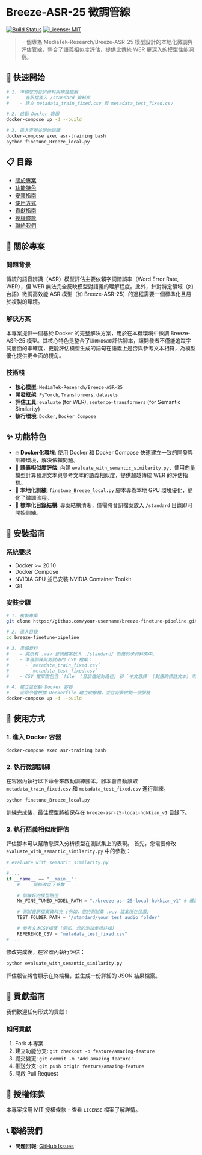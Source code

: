 # Breeze-ASR-25 微調管線
[![Build Status](https://img.shields.io/badge/build-passing-brightgreen)](https://github.com/Luca0x5755/breeze-finetune-pipeline) [![License: MIT](https://img.shields.io/badge/License-MIT-yellow.svg)](/LICENSE)

> 一個專為 MediaTek-Research/Breeze-ASR-25 模型設計的本地化微調與評估管線，整合了語義相似度評估，提供比傳統 WER 更深入的模型性能洞察。

## 🚀 快速開始

```bash
# 1. 準備您的音訊資料與標註檔案
#    - 音訊檔放入 /standard 資料夾
#    - 建立 metadata_train_fixed.csv 與 metadata_test_fixed.csv

# 2. 啟動 Docker 容器
docker-compose up -d --build

# 3. 進入容器並開始訓練
docker-compose exec asr-training bash
python finetune_Breeze_local.py
```

## 📋 目錄
- [關於專案](#關於專案)
- [功能特色](#功能特色)
- [安裝指南](#安裝指南)
- [使用方式](#使用方式)
- [貢獻指南](#貢獻指南)
- [授權條款](#授權條款)
- [聯絡我們](#聯絡我們)

## 📖 關於專案

### 問題背景
傳統的語音辨識（ASR）模型評估主要依賴字詞錯誤率（Word Error Rate, WER），但 WER 無法完全反映模型對語義的理解程度。此外，針對特定領域（如台語）微調高效能 ASR 模型（如 Breeze-ASR-25）的過程需要一個標準化且易於複製的環境。

### 解決方案
本專案提供一個基於 Docker 的完整解決方案，用於在本機環境中微調 Breeze-ASR-25 模型。其核心特色是整合了`語義相似度`評估腳本，讓開發者不僅能追蹤字詞層面的準確度，更能評估模型生成的語句在語義上是否與參考文本相符，為模型優化提供更全面的視角。

### 技術棧
- **核心模型**: `MediaTek-Research/Breeze-ASR-25`
- **開發框架**: `PyTorch`, `Transformers`, `datasets`
- **評估工具**: `evaluate` (for WER), `sentence-transformers` (for Semantic Similarity)
- **執行環境**: `Docker`, `Docker Compose`

## ✨ 功能特色

- 🔥 **Docker化環境**: 使用 Docker 和 Docker Compose 快速建立一致的開發與訓練環境，解決依賴問題。
- 🧠 **語義相似度評估**: 內建 `evaluate_with_semantic_similarity.py`，使用向量模型計算預測文本與參考文本的語義相似度，提供超越傳統 WER 的評估指標。
- 🔧 **本地化訓練**: `finetune_Breeze_local.py` 腳本專為本地 GPU 環境優化，簡化了微調流程。
- 📁 **標準化目錄結構**: 專案結構清晰，僅需將音訊檔案放入 `/standard` 目錄即可開始訓練。

## 🔧 安裝指南

### 系統要求
- Docker >= 20.10
- Docker Compose
- NVIDIA GPU 並已安裝 NVIDIA Container Toolkit
- Git

### 安裝步驟
```bash
# 1. 複製專案
git clone https://github.com/your-username/breeze-finetune-pipeline.git

# 2. 進入目錄
cd breeze-finetune-pipeline

# 3. 準備資料
#    - 將所有 .wav 音訊檔案放入 ./standard/ 對應的子資料夾中。
#    - 準備訓練與測試用的 CSV 檔案：
#      - `metadata_train_fixed.csv`
#      - `metadata_test_fixed.csv`
#    - CSV 檔案需包含 `file` (音訊檔絕對路徑) 和 `中文意譯` (對應的標註文本) 兩個欄位。

# 4. 建立並啟動 Docker 容器
#    此命令會根據 Dockerfile 建立映像檔，並在背景啟動一個服務
docker-compose up -d --build
```

## 🎯 使用方式

### 1. 進入 Docker 容器
```bash
docker-compose exec asr-training bash
```

### 2. 執行微調訓練
在容器內執行以下命令來啟動訓練腳本。腳本會自動讀取 `metadata_train_fixed.csv` 和 `metadata_test_fixed.csv` 進行訓練。
```bash
python finetune_Breeze_local.py
```
訓練完成後，最佳模型將被保存在 `breeze-asr-25-local-hokkian_v1` 目錄下。

### 3. 執行語義相似度評估
評估腳本可以幫助您深入分析模型在測試集上的表現。
首先，您需要修改 `evaluate_with_semantic_similarity.py` 中的參數：
```python
# evaluate_with_semantic_similarity.py

# ...
if __name__ == "__main__":
    # --- 請修改以下參數 ---

    # 訓練好的模型路徑
    MY_FINE_TUNED_MODEL_PATH = "./breeze-asr-25-local-hokkian_v1" # 確認此路徑正確

    # 測試音訊檔案資料夾 (例如，您的測試集 .wav 檔案所在位置)
    TEST_FOLDER_PATH = "/standard/your_test_audio_folder"

    # 參考文本CSV檔案 (例如，您的測試集標註檔)
    REFERENCE_CSV = "metadata_test_fixed.csv"
# ...
```
修改完成後，在容器內執行評估：
```bash
python evaluate_with_semantic_similarity.py
```
評估報告將會顯示在終端機，並生成一份詳細的 JSON 結果檔案。

## 🤝 貢獻指南

我們歡迎任何形式的貢獻！

### 如何貢獻
1. Fork 本專案
2. 建立功能分支: `git checkout -b feature/amazing-feature`
3. 提交變更: `git commit -m 'Add amazing feature'`
4. 推送分支: `git push origin feature/amazing-feature`
5. 開啟 Pull Request

## 📄 授權條款

本專案採用 MIT 授權條款 - 查看 `LICENSE` 檔案了解詳情。

## 📞 聯絡我們

- **問題回報**: [GitHub Issues](https://github.com/your-username/breeze-finetune-pipeline/issues)
